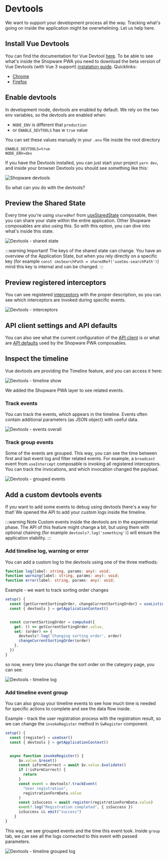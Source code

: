 # Devtools <Badge text="from v1.0.0-RC.3" type="info"/>

We want to support your development process all the way. Tracking what's going on inside the application might be overwhelming. Let us help here.

## Install Vue Devtools

You can find the documentation for Vue Devtool [here](https://devtools.vuejs.org/). To be able to see what's inside the Shopware PWA you need to download the beta version of Vue Devtools (with Vue 3 support) [instalation guide](https://devtools.vuejs.org/guide/installation.html). Quicklinks:

- [Chrome](https://chrome.google.com/webstore/detail/vuejs-devtools/ljjemllljcmogpfapbkkighbhhppjdbg)
- [Firefox](https://devtools.vuejs.org/guide/installation.html#beta)

## Enable devtools

In development mode, devtools are enabled by default. We rely on the two env variables, so the devtools are enabled when:

- `NODE_ENV` is different that `production`
- or `ENABLE_DEVTOOLS` has w `true` value

You can set these values manually in your `.env` file inside the root directory

```env
ENABLE_DEVTOOLS=true
NODE_ENV=dev
```

If you have the Devtools installed, you can just start your project `yarn dev`, and inside your browser Devtools you should see something like this:

![Shopware devtools](./../assets/devtools-1.png)

So what can you do with the devtools?

## Preview the Shared State

Every time you're using `sharedRef` from [useStaredState](/landing/resources/api/composables.usesharedstate.html) composable, then you can share your state within the entire application. Other Shopware composables are also using this. So with this option, you can dive into what's inside this state.

![Devtools - shared state](./../assets/devtools-2.png)

:::warning Important!
The keys of the shared state can change. You have an overview of the Application State, but when you rely directly on a specific key (for example `const cmsSearchPath = sharedRef('useCms-searchPath')`) mind this key is internal and can be changed.
:::

## Preview registered interceptors

You can see registered [interceptors](/landing/concepts/interceptor.html) with the proper description, so you can see which interceptors are invoked during specific events.

![Devtools - interceptors](./../assets/devtools-3.png)

## API client settings and API defaults

You can also see what the current configuration of the [API client](landing/resources/api/shopware-6-client.clientsettings.html) is or what are [API defaults](/landing/cookbook/#overwrite-api-defaults) used by the Shopware PWA composables.

## Inspect the timeline

Vue devtools are providing the Timeline feature, and you can access it here:

![Devtools - timeline show](./../assets/devtools-timeline-show.png)

We added the Shopware PWA layer to see related events.

### Track events

You can track the events, which appears in the timeline. Events often contain additional parameters (as JSON object) with useful data.

![Devtools - events overall](./../assets/devtools-events-overall.png)

### Track group events

Some of the events are grouped. This way, you can see the time between first and last event log and filter related events. For example, a `broadcast` event from `useIntercept` composable is invoking all registered interceptors. You can track the invocations, and which invocation changed the payload.

![Devtools - grouped events](./../assets/devtools-grouped-events.png)

## Add a custom devtools events

If you want to add some events to debug using devtools there's a way for that! We opened the API to add your custom logs inside the timeline.

:::warning Note
Custom events inside the devtools are in the experimental phase. The API of this feature might change a bit, but using them with optional chaining (for example `devtools?.log('something')`) will ensure the application stability.
:::

### Add timeline log, warning or error <Badge text="experimental" type="warning"/>

You can add a custom log to the devtools using one of the three methods:

```ts
function log(label: string, params: any): void;
function warning(label: string, params: any): void;
function error(label: string, params: any): void;
```

Example - we want to track sorting order changes

```ts
setup() {
  const {getCurrentSortingOrder, changeCurrentSortingOrder} = useListing({ listingType: 'categoryListing' })
  const { devtools } = getApplicationContext()


  const currentSortingOrder = computed({
    get: () => getCurrentSortingOrder.value,
    set: (order) => {
      devtools?.log('Changing sorting order', order)
      changeCurrentSortingOrder(order)
    },
  })
}
```

so now, every time you change the sort order on the category page, you can see:

![Devtools - timeline log](./../assets/devtools-timeline-log.png)

### Add timeline event group

You can also group your timeline events to see how much time is needed for specific actions to complete and see the data flow inside.

Example - track the user registration process with the registration result, so we can change the `invokeRegister` method in `SwRegister` component.

```ts
setup() {
  const {register} = useUser()
  const { devtools } = getApplicationContext()


  async function invokeRegister() {
      $v.value.$reset()
      const isFormCorrect = await $v.value.$validate()
      if (!isFormCorrect) {
        return
      }
      const event = devtools?.trackEvent(
        "User registration",
        registrationFormData.value
      )
      const isSuccess = await register(registrationFormData.value)
      event?.log("Registration completed", { isSuccess })
      isSuccess && emit("success")
    }
}
```

This way, we see grouped events and the time this event took. Inside `group` tab, we can see all the logs connected to this event with passed parameters.

![Devtools - timeline grouped log](./../assets/devtools-timeline-grouped.png)
